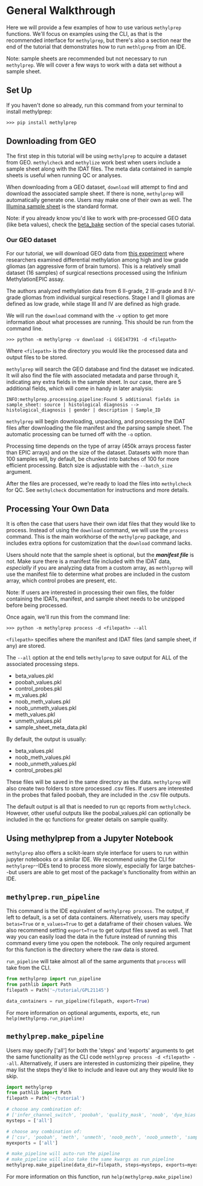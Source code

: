 # General Walkthrough

Here we will provide a few examples of how to use various `methylprep` functions. We'll focus on examples using the CLI, as that is the recommended interface for `methylprep`, but there's also a section near the end of the tutorial that demonstrates how to run `methlyprep` from an IDE.

Note: sample sheets are recommended but not necessary to run `methylprep`. We will cover a few ways to work with a data set without a sample sheet. 

## Set Up

If you haven't done so already, run this command from your terminal to install methylprep:
```shell
>>> pip install methylprep
```
## Downloading from GEO
The first step in this tutorial will be using ```methylprep``` to acquire a dataset from GEO. ```methylcheck``` and `methylize`  work best when users include a sample sheet along with the IDAT files. The meta data contained in sample sheets is useful when running QC or analyses. 

When downloading from a GEO dataset, `download` will attempt to find and download the associated sample sheet. If there is none, ```methylprep``` will automatically generate one. Users may make one of their own as well. The [Illumina sample sheet](https://support.illumina.com/downloads/infinium-methylationepic-sample-sheet.html) is the standard format. 

Note: if you already know you'd like to work with pre-processed GEO data (like beta values), check the [beta_bake](docs/special_cases.md#using-beta_bake-for-preprocessed-data) section of the special cases tutorial. 

### Our GEO dataset
For our tutorial, we will download GEO data from [this experiment](https://www.ncbi.nlm.nih.gov/geo/query/acc.cgi?acc=GSE147391) where researchers examined differential methylation among high and low grade gliomas (an aggressive form of brain tumors). This is a relatively small dataset (16 samples) of surgical resections processed using the Infinium MethylationEPIC assay.

The authors analyzed methylation data from 6 II-grade, 2 III-grade and 8 IV-grade gliomas from individual surgical resections. Stage I and II gliomas are defined as low grade, while stage III and IV are defined as high grade. 

We will run the `download` command with the `-v` option to get more information about what processes are running. This should be run from the command line. 

```shell
>>> python -m methylprep -v download -i GSE147391 -d <filepath>
```
 Where `<filepath>` is the directory you would like the processed data and output files to be stored.

```methylprep``` will search the GEO database and find the dataset we indicated. It will also find the file with associated metadata and parse through it, indicating any extra fields in the sample sheet. In our case, there are 5 additional fields, which will come in handy in later analysis: 

```shell
INFO:methylprep.processing.pipeline:Found 5 additional fields in sample_sheet: source | histological diagnosis --> histological_diagnosis | gender | description | Sample_ID
```

```methylprep``` will begin downloading, unpacking, and processing the IDAT files after downloading the file manifest and the parsing sample sheet. The automatic processing can be turned off with the `-o` option. 

Processing time depends on the type of array (450k arrays process faster than EPIC arrays) and on the size of the dataset. Datasets with more than 100 samples will, by default, be chunked into batches of 100 for more efficient processing. Batch size is adjustable with the `--batch_size` argument. 

After the files are processed, we're ready to load the files into `methylcheck` for QC. See `methylcheck` documentation for instructions and more details.

## Processing Your Own Data
It is often the case that users have their own idat files that they would like to process.  Instead of using the ```download``` command, we will use the ```process``` command. This is the main workhorse of the ```methylprep``` package, and includes extra options for customization that the ```download``` command lacks.

Users should note that the sample sheet is optional, but the ***manifest file*** is not. Make sure there is a manifest file included with the IDAT data, *especially* if you are analyzing data from a custom array, as ```methlyprep``` will use the manifest file to determine what probes are included in the custom array, which control probes are present, etc. 

Note: If users are interested in processing their own files, the folder containing the IDATs, manifest, and sample sheet needs to be unzipped before being processed. 

Once again, we'll run this from the command line:

```shell
>>> python -m methylprep process -d <filepath> --all
```

`<filepath>` specifies where the manifest and IDAT files (and sample sheet, if any) are stored. 

The `--all` option at the end tells ```methylprep``` to save output for ALL of the associated processing steps.<br>

- beta_values.pkl
- poobah_values.pkl
- control_probes.pkl
- m_values.pkl
- noob_meth_values.pkl
- noob_unmeth_values.pkl
- meth_values.pkl
- unmeth_values.pkl
- sample_sheet_meta_data.pkl

By default, the output is usually: 
- beta_values.pkl
- noob_meth_values.pkl
- noob_unmeth_values.pkl
- control_probes.pkl

These files will be saved in the same directory as the data. ```methylprep``` will also create two folders to store processed .csv files. If users are interested in the probes that failed poobah, they are included in the .csv file outputs.

The default output is all that is needed to run qc reports from ```methylcheck```. However, other useful outputs like the poobal_values.pkl can optionally be included in the qc functions for greater details on sample quality.  

## Using methylprep from a Jupyter Notebook
`methylprep` also offers a scikit-learn style interface for users to run within jupyter notebooks or a similar IDE. We recommend using the CLI for `methylprep`--IDEs tend to process more slowly, especially for large batches--but users are able to get most of the package's functionality from within an IDE.

## `methylprep.run_pipeline`
This command is the IDE equivalent of `methylprep process`. The output, if left to default, is a set of data containers. Alternatively, users may specify `betas=True` or `m_values=True` to get a dataframe of their chosen values. We also recommend setting `export=True` to get output files saved as well. That way you can easily load the data in the future instead of running this command every time you open the notebook. The only required argument for this function is the directory where the raw data is stored. 

`run_pipeline` will take almost all of the same arguments that `process` will take from the CLI.

```python
from methylprep import run_pipeline
from pathlib import Path
filepath = Path('~/tutorial/GPL21145')

data_containers = run_pipeline(filepath, export=True)
```

For more information on optional arguments, exports, etc, run `help(methylprep.run_pipeline)`


## `methylprep.make_pipeline`
Users may specify ['all'] for both the 'steps' and 'exports' arguments to get the same functionality as the CLI code `methlyprep process -d <filepath> --all`. Alternatively, if users are interested in customizing their pipeline, they may list the steps they'd like to include and leave out any they would like to skip. 

```python
import methylprep
from pathlib import Path
filepath = Path('~/tutorial')

# choose any combination of:
# ['infer_channel_switch', 'poobah', 'quality_mask', 'noob', 'dye_bias']
mysteps = ['all']

# choose any combination of:
# ['csv', 'poobah', 'meth', 'unmeth', 'noob_meth', 'noob_unmeth', 'sample_sheet_meta_data', 'mouse', 'control']
myexports = ['all'] 

# make_pipeline will auto-run the pipeline 
# make_pipeline will also take the same kwargs as run_pipeline
methylprep.make_pipeline(data_dir=filepath, steps=mysteps, exports=myexports, estimator=None)
```

For more information on this function, run `help(methylprep.make_pipeline)`